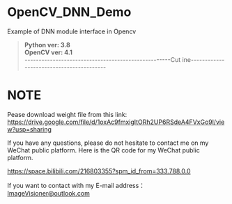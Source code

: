 # OpenCV_DNN_Demo
Example of DNN module interface in Opencv  
>**Python ver: 3.8**  
>**OpenCV ver: 4.1**  
----------------------------------------------------Cut ine-----------------------------------------
# NOTE  
Pease download weight file from this link:
https://drive.google.com/file/d/1oxAc9fmxigItORh2UP6RSdeA4FVxGo9l/view?usp=sharing



If you have any questions, please do not hesitate to contact me on my WeChat public platform. Here is the QR code for my WeChat public platform.  

https://space.bilibili.com/216803355?spm_id_from=333.788.0.0

If you want to contact with my E-mail address： ImageVisioner@outlook.com
